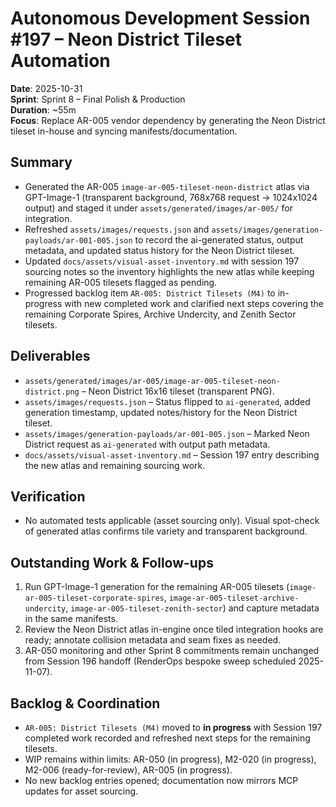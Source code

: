 # Autonomous Development Session #197 – Neon District Tileset Automation

**Date**: 2025-10-31  
**Sprint**: Sprint 8 – Final Polish & Production  
**Duration**: ~55m  
**Focus**: Replace AR-005 vendor dependency by generating the Neon District tileset in-house and syncing manifests/documentation.

## Summary
- Generated the AR-005 `image-ar-005-tileset-neon-district` atlas via GPT-Image-1 (transparent background, 768x768 request → 1024x1024 output) and staged it under `assets/generated/images/ar-005/` for integration.
- Refreshed `assets/images/requests.json` and `assets/images/generation-payloads/ar-001-005.json` to record the ai-generated status, output metadata, and updated status history for the Neon District tileset.
- Updated `docs/assets/visual-asset-inventory.md` with session 197 sourcing notes so the inventory highlights the new atlas while keeping remaining AR-005 tilesets flagged as pending.
- Progressed backlog item `AR-005: District Tilesets (M4)` to in-progress with new completed work and clarified next steps covering the remaining Corporate Spires, Archive Undercity, and Zenith Sector tilesets.

## Deliverables
- `assets/generated/images/ar-005/image-ar-005-tileset-neon-district.png` – Neon District 16x16 tileset (transparent PNG).
- `assets/images/requests.json` – Status flipped to `ai-generated`, added generation timestamp, updated notes/history for the Neon District tileset.
- `assets/images/generation-payloads/ar-001-005.json` – Marked Neon District request as `ai-generated` with output path metadata.
- `docs/assets/visual-asset-inventory.md` – Session 197 entry describing the new atlas and remaining sourcing work.

## Verification
- No automated tests applicable (asset sourcing only). Visual spot-check of generated atlas confirms tile variety and transparent background.

## Outstanding Work & Follow-ups
1. Run GPT-Image-1 generation for the remaining AR-005 tilesets (`image-ar-005-tileset-corporate-spires`, `image-ar-005-tileset-archive-undercity`, `image-ar-005-tileset-zenith-sector`) and capture metadata in the same manifests.
2. Review the Neon District atlas in-engine once tiled integration hooks are ready; annotate collision metadata and seam fixes as needed.
3. AR-050 monitoring and other Sprint 8 commitments remain unchanged from Session 196 handoff (RenderOps bespoke sweep scheduled 2025-11-07).

## Backlog & Coordination
- `AR-005: District Tilesets (M4)` moved to **in progress** with Session 197 completed work recorded and refreshed next steps for the remaining tilesets.
- WIP remains within limits: AR-050 (in progress), M2-020 (in progress), M2-006 (ready-for-review), AR-005 (in progress).
- No new backlog entries opened; documentation now mirrors MCP updates for asset sourcing.
